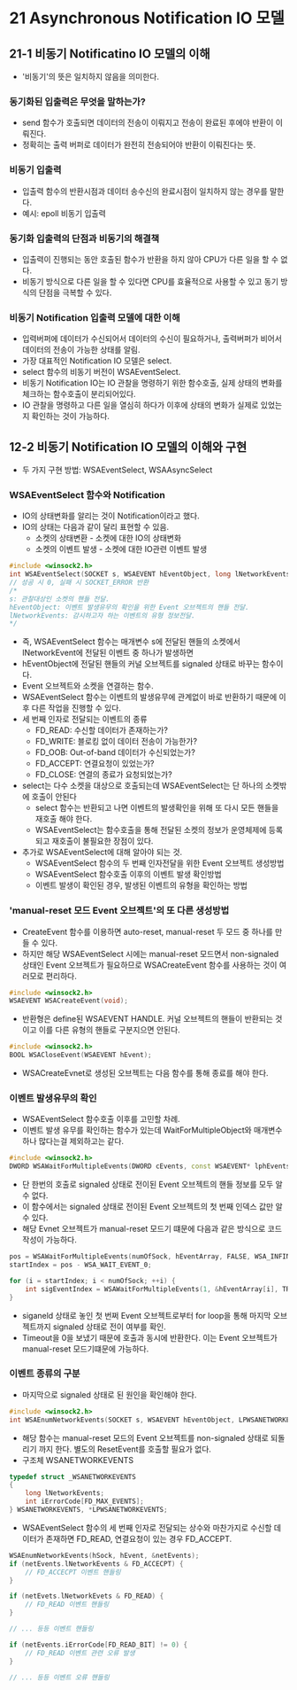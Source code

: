 # 21 Asynchronous Notification IO 모델

## 21-1 비동기 Notificatino IO 모델의 이해

* '비동기'의 뜻은 일치하지 않음을 의미한다.

### 동기화된 입출력은 무엇을 말하는가?

* send 함수가 호출되면 데이터의 전송이 이뤄지고 전송이 완료된 후에야 반환이 이뤄진다.
* 정확히는 출력 버퍼로 데이터가 완전히 전송되어야 반환이 이뤄진다는 뜻.

### 비동기 입출력

* 입출력 함수의 반환시점과 데이터 송수신의 완료시점이 일치하지 않는 경우를 말한다.
* 예시: epoll 비동기 입출력

### 동기화 입출력의 단점과 비동기의 해결책

* 입출력이 진행되는 동안 호출된 함수가 반환을 하지 않아 CPU가 다른 일을 할 수 없다.
* 비동기 방식으로 다른 일을 할 수 있다면 CPU를 효율적으로 사용할 수 있고 동기 방식의 단점을 극복할 수 있다.

### 비동기 Notification 입출력 모델에 대한 이해

* 입력버퍼에 데이터가 수신되어서 데이터의 수신이 필요하거나, 출력버퍼가 비어서 데이터의 전송이 가능한 상태를 알림.
* 가장 대표적인 Notification IO 모델은 select.
* select 함수의 비동기 버전이 WSAEventSelect.
* 비동기 Notification IO는 IO 관찰을 명령하기 위한 함수호출, 실제 상태의 변화를 체크하는 함수호출이 분리되어있다.
* IO 관찰을 명령하고 다른 일을 열심히 하다가 이후에 상태의 변화가 실제로 있었는지 확인하는 것이 가능하다.

## 12-2 비동기 Notification IO 모델의 이해와 구현

* 두 가지 구현 방법: WSAEventSelect, WSAAsyncSelect

### WSAEventSelect 함수와 Notification

* IO의 상태변화를 알리는 것이 Notification이라고 했다.
* IO의 상태는 다음과 같이 달리 표현할 수 있음.
    + 소켓의 상태변환 - 소켓에 대한 IO의 상태변화
    + 소켓의 이벤트 발생 - 소켓에 대한 IO관련 이벤트 발생

```cpp
#include <winsock2.h>
int WSAEventSelect(SOCKET s, WSAEVENT hEventObject, long lNetworkEvents);
// 성공 시 0, 실패 시 SOCKET_ERROR 반환
/*
s: 관찰대상인 소켓의 핸들 전달.
hEventObject: 이벤트 발생유무의 확인을 위한 Event 오브젝트의 핸들 전달.
lNetworkEvents: 감시하고자 하는 이벤트의 유형 정보전달.
*/
```

* 즉, WSAEventSelect 함수는 매개변수 s에 전달된 핸들의 소켓에서 lNetworkEvent에 전달된 이벤트 중 하나가 발생하면
* hEventObject에 전달된 핸들의 커널 오브젝트를 signaled 상태로 바꾸는 함수이다.
* Event 오브젝트와 소켓을 연결하는 함수.
* WSAEventSelect 함수는 이벤트의 발생유무에 관계없이 바로 반환하기 때문에 이후 다른 작업을 진행할 수 있다.
* 세 번째 인자로 전달되는 이벤트의 종류
    + FD_READ: 수신할 데이터가 존재하는가?
    + FD_WRITE: 블로킹 없이 데이터 전송이 가능한가?
    + FD_OOB: Out-of-band 데이터가 수신되었는가?
    + FD_ACCEPT: 연결요청이 있었는가?
    + FD_CLOSE: 연결의 종료가 요청되었는가?
* select는 다수 소켓을 대상으로 호출되는데 WSAEventSelect는 단 하나의 소켓밖에 호출이 안된다
    + select 함수는 반환되고 나면 이벤트의 발생확인을 위해 또 다시 모든 핸들을 재호출 해야 한다.
    + WSAEventSelect는 함수호출을 통해 전달된 소켓의 정보가 운영체제에 등록되고 재호출이 불필요한 장점이 있다.
* 추가로 WSAEventSelect에 대해 알아야 되는 것.
    + WSAEventSelect 함수의 두 번째 인자전달을 위한 Event 오브젝트 생성방법
    + WSAEventSelect 함수호출 이후의 이벤트 발생 확인방법
    + 이벤트 발생이 확인된 경우, 발생된 이벤트의 유형을 확인하는 방법

### 'manual-reset 모드 Event 오브젝트'의 또 다른 생성방법

* CreateEvent 함수를 이용하면 auto-reset, manual-reset 두 모드 중 하나를 만들 수 있다.
* 하지만 해당 WSAEventSelect 시에는 manual-reset 모드면서 non-signaled 상태인 Event 오브젝트가 필요하므로 WSACreateEvent 함수를 사용하는 것이 여러모로 편리하다.

```cpp
#include <winsock2.h>
WSAEVENT WSACreateEvent(void);
```

* 반환형은 define된 WSAEVENT HANDLE. 커널 오브젝트의 핸들이 반환되는 것이고 이를 다른 유형의 핸들로 구분지으면 안된다.

```cpp
#include <winsock2.h>
BOOL WSACloseEvent(WSAEVENT hEvent);
```

* WSACreateEvnet로 생성된 오브젝트는 다음 함수를 통해 종료를 해야 한다.

### 이벤트 발생유무의 확인

* WSAEventSelect 함수호출 이후를 고민할 차례.
* 이벤트 발생 유무를 확인하는 함수가 있는데 WaitForMultipleObject와 매개변수 하나 많다는걸 제외하고는 같다.

```cpp
#include <winsock2.h>
DWORD WSAWaitForMultipleEvents(DWORD cEvents, const WSAEVENT* lphEvents, BOOL fWaitAll, DWORD dwTimeout, BOOL fAlertable);
```

* 단 한번의 호출로 signaled 상태로 전이된 Event 오브젝트의 핸들 정보를 모두 알 수 없다.
* 이 함수에서는 signaled 상태로 전이된 Event 오브젝트의 첫 번째 인덱스 값만 알 수 있다.
* 해당 Evnet 오브젝트가 manual-reset 모드기 떄문에 다음과 같은 방식으로 코드 작성이 가능하다.

~~~cpp
pos = WSAWaitForMultipleEvents(numOfSock, hEventArray, FALSE, WSA_INFINITE, FALSE);
startIndex = pos - WSA_WAIT_EVENT_0;

for (i = startIndex; i < numOfSock; ++i) {
    int sigEventIndex = WSAWaitForMultipleEvents(1, &hEventArray[i], TRUE, 0, FALSE);
}
~~~

* siganeld 상태로 놓인 첫 번쩌 Event 오브젝트로부터 for loop을 통해 마지막 오브젝트까지 signaled 상태로 전이 여부를 확인.
* Timeout을 0을 보냈기 때문에 호출과 동시에 반환한다. 이는 Event 오브젝트가 manual-reset 모드기떄문에 가능하다.

### 이벤트 종류의 구분

* 마지막으로 signaled 상태로 된 원인을 확인해야 한다.

```cpp
#include <winsock2.h>
int WSAEnumNetworkEvents(SOCKET s, WSAEVENT hEventObject, LPWSANETWORKEVENTS lpNetworkEvents);
```

* 해당 함수는 manual-reset 모드의 Event 오브젝트를 non-signaled 상태로 되돌리기 까지 한다. 별도의 ResetEvent를 호출할 필요가 없다.
* 구조체 WSANETWORKEVENTS

```cpp
typedef struct _WSANETWORKEVENTS
{
    long lNetworkEvents;
    int iErrorCode[FD_MAX_EVENTS];
} WSANETWORKEVENTS, *LPWSANETWORKEVENTS;
```

* WSAEventSelect 함수의 세 번째 인자로 전달되는 상수와 마찬가지로 수신할 데이터가 존재하면 FD_READ, 연결요청이 있는 경우 FD_ACCEPT.

~~~cpp
WSAEnumNetworkEvents(hSock, hEvent, &netEvents);
if (netEvents.lNetworkEvents & FD_ACCECPT) {
    // FD_ACCECPT 이벤트 핸들링
}

if (netEvets.lNetworkEvets & FD_READ) {
    // FD_READ 이벤트 핸들링
}

// ... 등등 이벤트 핸들링

if (netEvents.iErrorCode[FD_READ_BIT] != 0) {
    // FD_READ 이벤트 관련 오류 발생
}

// ... 등등 이벤트 오류 핸들링
~~~